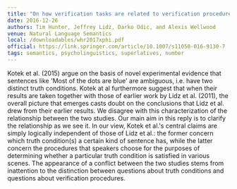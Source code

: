 ```yaml
---
title: "On how verification tasks are related to verification procedures: A reply to Kotek et al."
date: 2016-12-26
authors: Tim Hunter, Jeffrey Lidz, Darko Odic, and Alexis Wellwood
venue: Natural Language Semantics
local: /downloadables/whr2017xphi.pdf
official: https://link.springer.com/article/10.1007/s11050-016-9130-7
tags: semantics, psycholinguistics, superlatives, number
---
```



Kotek et al. (2015) argue on the basis of novel experimental evidence that sentences like 'Most of the dots are blue' are ambiguous, i.e. have two distinct truth conditions. Kotek at al furthermore suggest that when their results are taken together with those of earlier work by Lidz et al. (2011), the overall picture that emerges casts doubt on the conclusions that Lidz et al. drew from their earlier results. We disagree with this characterization of the relationship between the two studies. Our main aim in this reply is to clarify the relationship as we see it. In our view, Kotek et al.'s central claims are simply logically independent of those of Lidz et al.: the former concern which truth condition(s) a certain kind of sentence has, while the latter concern the procedures that speakers choose for the purposes of determining whether a particular truth condition is satisfied in various scenes. The appearance of a conflict between the two studies stems from inattention to the distinction between questions about truth conditions and questions about verification procedures.